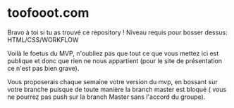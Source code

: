 # toofooot.com
Bravo à toi si tu as trouvé ce repository !
Niveau requis pour bosser dessus: HTML/CSS/WORKFLOW

Voilà le foetus du MVP, 
n'oubliez pas que tout ce que vous mettez ici est publique 
et donc que rien ne nous appartient (pour le site de présentation ce n'est pas bien grave).

Vous proposerais chaque semaine votre version du mvp, 
en bossant sur votre branche puisque de toute manière la branch master est bloqué 
( vous ne pourrez pas push sur la branch Master sans l'accord du groupe). 


